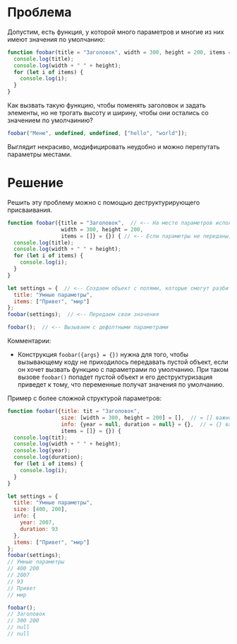 # Проблема

Допустим, есть функция, у которой много параметров и многие из них имеют значения по умолчанию:

```javascript
function foobar(title = "Заголовок", width = 300, height = 200, items = []) {
  console.log(title);
  console.log(width + " " + height);
  for (let i of items) {
    console.log(i);
  }
}
```

Как вызвать такую функцию, чтобы поменять заголовок и задать элементы, но не трогать высоту и ширину, чтобы они остались со значением по умолчаинию?

```javascript
foobar("Меню", undefined, undefined, ["hello", "world"]);
```

Выглядит некрасиво, модифицировать неудобно и можно перепутать параметры местами.

# Решение

Решить эту проблему можно с помощью деструктурирующего присваивания.

```javascript
function foobar({title = "Заголовок",  // <-- На месте параметров используем синтаксис ДП
                 width = 300, height = 200, 
                 items = []} = {}) { // <-- Если параметры не переданы, знач по умолч - пустой объект
  console.log(title);
  console.log(width + " " + height);
  for (let i of items) {
    console.log(i);
  }
}

let settings = {  // <-- Создаем объект с полями, которые смогут разбиться на параметры
  title: "Умные параметры",
  items: ["Привет", "мир"]
};
foobar(settings);  // <-- Передаем свои значения

foobar();  // <-- Вызываем с дефолтными параметрами
```

 Комментарии:

* Конструкция `foobar({args} = {})` нужна для того, чтобы вызывающему коду не приходилось передавать пустой объект, если он хочет вызвать функцию с параметрами по умолчанию. При таком вызове `foobar()` попадет пустой объект и его деструктуризация приведет к тому, что переменные получат значения по умолчанию.

Пример с более сложной структурой параметров:

```javascript
function foobar({title: tit = "Заголовок", 
                 size: [width = 300, height = 200] = [],  // = [] важно
                 info: {year = null, duration = null} = {},  // = {} важно
                 items = []} = {}) {
  console.log(tit);
  console.log(width + " " + height);
  console.log(year);
  console.log(duration);
  for (let i of items) {
    console.log(i);
  }
}

let settings = {
  title: "Умные параметры",
  size: [400, 200],
  info: {
    year: 2007,
    duration: 93
  },
  items: ["Привет", "мир"]
};
foobar(settings);
// Умные параметры
// 400 200
// 2007
// 93
// Привет
// мир
```

```javascript
foobar();
// Заголовок
// 300 200
// null
// null
```

